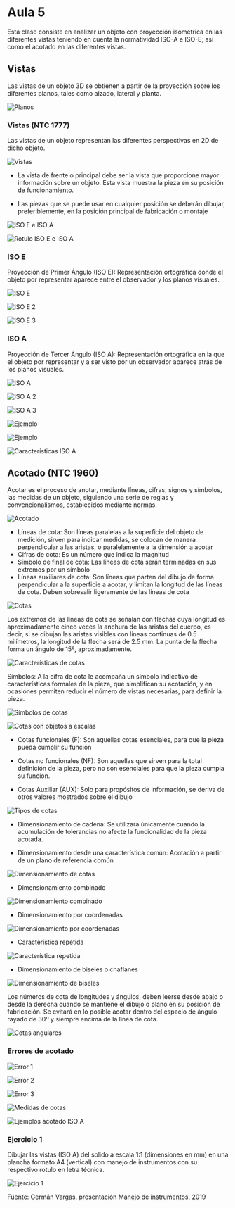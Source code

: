<h1>Aula 5</h1>

Esta clase consiste en analizar un objeto con proyección isométrica en las diferentes vistas teniendo en cuenta la normatividad ISO-A e ISO-E; así como el acotado en las diferentes vistas.

<h2>Vistas</h2>

Las vistas de un objeto 3D se obtienen a partir de la proyección sobre los diferentes planos, tales como alzado, lateral y planta.

![Planos](Imagenes/image.png)

<h3>Vistas (NTC 1777)</h3>

Las vistas de un objeto representan las diferentes perspectivas en 2D de dicho objeto.

![Vistas](Imagenes/image-1.png)

- La vista de frente o principal debe ser  la vista que proporcione mayor información  sobre un objeto. Esta vista muestra la pieza en su posición de funcionamiento.

- Las piezas que se puede usar en cualquier posición se deberán dibujar, preferiblemente, en la posición principal de fabricación o montaje

![ISO E e ISO A](Imagenes/image-4.png)

![Rotulo ISO E e ISO A](Imagenes/image-5.png)

<h3>ISO E</h3>

Proyección de Primer Ángulo (ISO E): Representación ortográfica donde el objeto por representar aparece entre el observador y  los planos visuales.

![ISO E](Imagenes/image-2.png)

![ISO E 2](Imagenes/image-6.png)

![ISO E 3](Imagenes/image-7.png)

<h3>ISO A</h3>

Proyección de Tercer Ángulo (ISO A): Representación ortográfica en la que el objeto por representar y a ser visto por un observador aparece atrás de los planos visuales.

![ISO A](Imagenes/image-3.png)

![ISO A 2](Imagenes/image-8.png)

![ISO A 3](Imagenes/image-9.png)

![Ejemplo](Imagenes/image-10.png)

![Ejemplo](Imagenes/image-11.png)

![Características ISO A](Imagenes/image-12.png)

<h2>Acotado (NTC 1960)</h2>

Acotar  es  el  proceso  de  anotar,  mediante  líneas,  cifras,  signos  y  símbolos,  las medidas de un objeto, siguiendo una serie de reglas y convencionalismos, establecidos mediante normas.

![Acotado](Imagenes/image-13.png)

- Líneas de cota: Son líneas paralelas a la superficie del objeto de medición, sirven para indicar medidas, se colocan de manera  perpendicular a las aristas, o paralelamente a la dimensión a acotar
- Cifras de cota: Es un número que indica la magnitud
- Símbolo de final de cota: Las líneas de cota serán terminadas en sus extremos por un símbolo
- Líneas auxiliares de cota: Son líneas que parten  del dibujo de forma perpendicular a la superficie a acotar, y limitan la longitud de las líneas de cota. Deben sobresalir ligeramente de las líneas de cota

![Cotas](Imagenes/image-14.png)

Los extremos de las líneas de cota se señalan con flechas cuya longitud es aproximadamente cinco veces la anchura de las aristas del cuerpo, es decir, si se dibujan las aristas visibles con líneas continuas de 0.5 milímetros, la longitud de la flecha será de 2.5 mm. La punta de la flecha forma un ángulo de 15º, aproximadamente.

![Características de cotas](Imagenes/image-15.png)

Símbolos: A la cifra de cota le acompaña un símbolo indicativo de características formales de la pieza, que simplifican su acotación, y en ocasiones permiten reducir el número de vistas necesarias, para definir la pieza.

![Símbolos de cotas](Imagenes/image-16.png)

![Cotas con objetos a escalas](Imagenes/image-17.png)

- Cotas funcionales (F): Son aquellas cotas esenciales, para que la pieza pueda cumplir su función

- Cotas no funcionales (NF): Son aquellas que sirven para la total definición de la pieza, pero no son esenciales para que la pieza cumpla su función.

- Cotas Auxiliar (AUX): Solo para propósitos de información, se deriva de otros valores mostrados sobre el dibujo

![Tipos de cotas](Imagenes/image-18.png)

- Dimensionamiento de cadena: Se utilizara únicamente cuando la acumulación de tolerancias no afecte la funcionalidad de la pieza acotada.

- Dimensionamiento desde una característica común: Acotación a partir de un plano de referencia común

![Dimensionamiento de cotas](Imagenes/image-19.png)

- Dimensionamiento combinado

![Dimensionamiento combinado](Imagenes/image-21.png)

- Dimensionamiento por coordenadas

![Dimensionamiento por coordenadas](Imagenes/image-20.png)

- Característica repetida

![Característica repetida](Imagenes/image-22.png)

- Dimensionamiento de biseles o chaflanes

![Dimensionamiento de biseles](Imagenes/image-24.png)

Los números de cota de longitudes y ángulos, deben leerse desde abajo o desde la derecha cuando se mantiene el dibujo o plano en su posición de fabricación. Se evitará en lo posible acotar dentro del espacio de ángulo rayado de 30º y siempre encima de la línea de cota. 

![Cotas angulares](Imagenes/image-23.png)

<h3>Errores de acotado</h3>

![Error 1](Imagenes/image-25.png)

![Error 2](Imagenes/image-26.png)

![Error 3](Imagenes/image-27.png)

![Medidas de cotas](Imagenes/image-28.png)

![Ejemplos acotado ISO A](Imagenes/image-29.png)

<h3>Ejercicio 1</h3>

Dibujar las vistas (ISO A) del solido a escala 1:1 (dimensiones en mm) en una plancha formato A4 (vertical) con manejo de instrumentos con su respectivo rotulo en letra técnica.

![Ejercicio 1](Imagenes/image-30.png)

Fuente: Germán Vargas, presentación Manejo de instrumentos, 2019